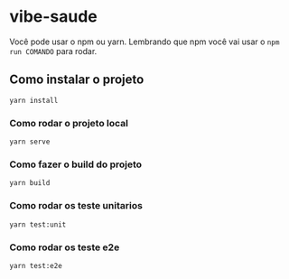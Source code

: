 # vibe-saude

Você pode usar o npm ou yarn. 
Lembrando que npm você vai usar o `npm run COMANDO` para rodar.


## Como instalar o projeto
```
yarn install
```

### Como rodar o projeto local
```
yarn serve
```

### Como fazer o build do projeto
```
yarn build
```

### Como rodar os teste unitarios
```
yarn test:unit
```

### Como rodar os teste e2e
```
yarn test:e2e
```